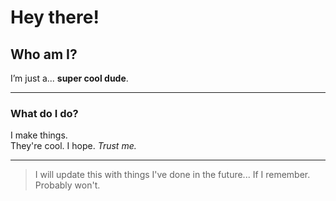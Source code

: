 # Hey there! 

## Who am I?

I’m just a... **super cool dude**.

---

### What do I do?

I make things.  
They're cool. I hope.
*Trust me.*

---

> I will update this with things I've done in the future... If I remember. Probably won't.
